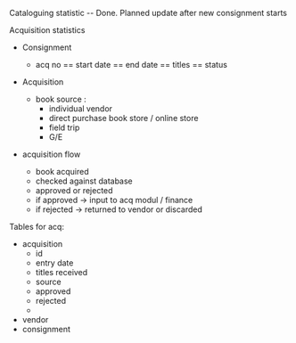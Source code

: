 Cataloguing statistic -- Done. 
Planned update after new consignment starts

Acquisition statistics
- Consignment
  - acq no == start date == end date == titles == status 
- Acquisition
  - book source :
    - individual vendor
    - direct purchase book store / online store
    - field trip
    - G/E
    
 - acquisition flow
    - book acquired
    - checked against database
    - approved or rejected
    - if approved -> input to acq modul / finance
    - if rejected -> returned to vendor or discarded
    
  Tables for acq:
  - acquisition
  	- id
  	- entry date
  	- titles received
  	- source
  	- approved
  	- rejected
  	-
  - vendor
  - consignment
    
